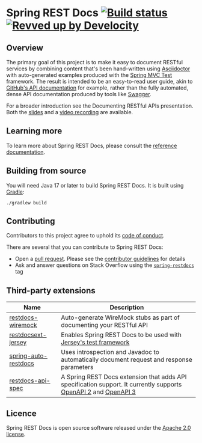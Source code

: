 # Spring REST Docs [![Build status][1]][2] [![Revved up by Develocity][23]][24]

## Overview

The primary goal of this project is to make it easy to document RESTful services by combining content that's been hand-written using [Asciidoctor][3] with auto-generated examples produced with the [Spring MVC Test][4] framework.
The result is intended to be an easy-to-read user guide, akin to [GitHub's API documentation][5] for example, rather than the fully automated, dense API documentation produced by tools like [Swagger][6].

For a broader introduction see the Documenting RESTful APIs presentation.
Both the [slides][7] and a [video recording][8] are available.

## Learning more

To learn more about Spring REST Docs, please consult the [reference documentation][9].

## Building from source

You will need Java 17 or later to build Spring REST Docs.
It is built using [Gradle][10]:

```
./gradlew build
```

## Contributing

Contributors to this project agree to uphold its [code of conduct][11].

There are several that you can contribute to Spring REST Docs:

 - Open a [pull request][12]. Please see the [contributor guidelines][13] for details
 - Ask and answer questions on Stack Overflow using the [`spring-restdocs`][15] tag

## Third-party extensions

| Name | Description |
| ---- | ----------- |
| [restdocs-wiremock][16] | Auto-generate WireMock stubs as part of documenting your RESTful API |
| [restdocsext-jersey][17] | Enables Spring REST Docs to be used with [Jersey's test framework][18] |
| [spring-auto-restdocs][19] | Uses introspection and Javadoc to automatically document request and response parameters |
| [restdocs-api-spec][20] | A Spring REST Docs extension that adds API specification support. It currently supports [OpenAPI 2][21] and [OpenAPI 3][22] |

## Licence

Spring REST Docs is open source software released under the [Apache 2.0 license][14].

[1]: https://github.com/spring-projects/spring-restdocs/actions/workflows/build-and-deploy-snapshot.yml/badge.svg?branch=main (Build status)
[2]: https://github.com/spring-projects/spring-restdocs/actions/workflows/build-and-deploy-snapshot.yml
[3]: https://asciidoctor.org
[4]: https://docs.spring.io/spring-framework/docs/4.1.x/spring-framework-reference/htmlsingle/#spring-mvc-test-framework
[5]: https://developer.github.com/v3/
[6]: https://swagger.io
[7]: https://speakerdeck.com/ankinson/documenting-restful-apis-webinar
[8]: https://www.youtube.com/watch?v=knH5ihPNiUs&feature=youtu.be
[9]: https://docs.spring.io/spring-restdocs/docs/
[10]: https://gradle.org
[11]: CODE_OF_CONDUCT.md
[12]: https://help.github.com/articles/using-pull-requests/
[13]: CONTRIBUTING.md
[14]: https://www.apache.org/licenses/LICENSE-2.0.html
[15]: https://stackoverflow.com/tags/spring-restdocs
[16]: https://github.com/ePages-de/restdocs-wiremock
[17]: https://github.com/RESTDocsEXT/restdocsext-jersey
[18]: https://jersey.java.net/documentation/latest/test-framework.html
[19]: https://github.com/ScaCap/spring-auto-restdocs
[20]: https://github.com/ePages-de/restdocs-api-spec
[21]: https://github.com/OAI/OpenAPI-Specification/blob/master/versions/2.0.md
[22]: https://github.com/OAI/OpenAPI-Specification/blob/master/versions/3.0.2.md
[23]: https://img.shields.io/badge/Revved%20up%20by-Develocity-06A0CE?logo=Gradle&labelColor=02303A
[24]: https://ge.spring.io/scans?search.rootProjectNames=spring-restdocs
